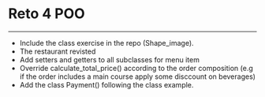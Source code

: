 # Reto 4 POO

---

- Include the class exercise in the repo (Shape_image).
- The restaurant revisted
- Add setters and getters to all subclasses for menu item
- Override calculate_total_price() according to the order composition (e.g if the order includes a main course apply some disccount on beverages)
- Add the class Payment() following the class example.

